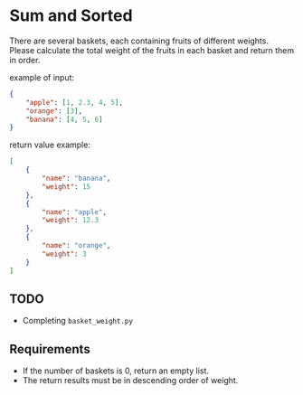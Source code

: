 # Sum and Sorted

There are several baskets, each containing fruits of different weights. Please calculate the total weight of the fruits in each basket and return them in order.

example of input:

```json
{
    "apple": [1, 2.3, 4, 5],
    "orange": [3],
    "banana": [4, 5, 6]
}
```

return value example:

```json
[
    {
        "name": "banana",
        "weight": 15
    },
    {
        "name": "apple",
        "weight": 12.3
    },
    {
        "name": "orange",
        "weight": 3
    }
]
```

## TODO

- Completing `basket_weight.py`

## Requirements

- If the number of baskets is 0, return an empty list.
- The return results must be in descending order of weight.
